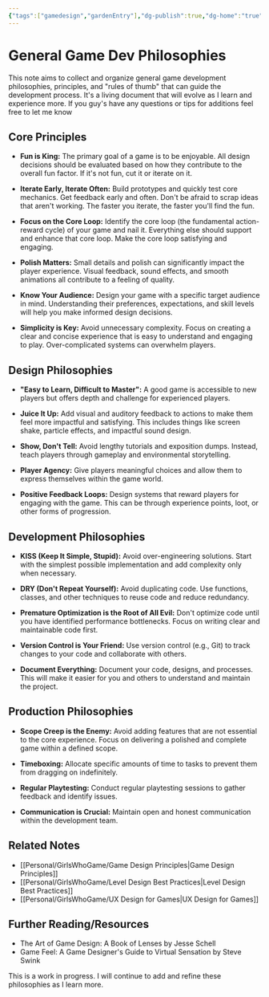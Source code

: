 ```yaml
---
{"tags":["gamedesign","gardenEntry"],"dg-publish":true,"dg-home":"true","permalink":"/personal/girls-who-game/general-game-dev-philosophies/","dgPassFrontmatter":true}
---
```


# General Game Dev Philosophies

This note aims to collect and organize general game development philosophies, principles, and "rules of thumb" that can guide the development process. It's a living document that will evolve as I learn and experience more. If you guy's have any questions or tips for additions feel free to let me know

## Core Principles

*   **Fun is King:** The primary goal of a game is to be enjoyable. All design decisions should be evaluated based on how they contribute to the overall fun factor. If it's not fun, cut it or iterate on it.

*   **Iterate Early, Iterate Often:** Build prototypes and quickly test core mechanics. Get feedback early and often. Don't be afraid to scrap ideas that aren't working. The faster you iterate, the faster you'll find the fun.

*   **Focus on the Core Loop:** Identify the core loop (the fundamental action-reward cycle) of your game and nail it. Everything else should support and enhance that core loop. Make the core loop satisfying and engaging.

*   **Polish Matters:** Small details and polish can significantly impact the player experience. Visual feedback, sound effects, and smooth animations all contribute to a feeling of quality.

*   **Know Your Audience:** Design your game with a specific target audience in mind. Understanding their preferences, expectations, and skill levels will help you make informed design decisions.

*   **Simplicity is Key:** Avoid unnecessary complexity. Focus on creating a clear and concise experience that is easy to understand and engaging to play. Over-complicated systems can overwhelm players.

## Design Philosophies

*   **"Easy to Learn, Difficult to Master":** A good game is accessible to new players but offers depth and challenge for experienced players.

*   **Juice It Up:** Add visual and auditory feedback to actions to make them feel more impactful and satisfying. This includes things like screen shake, particle effects, and impactful sound design.

*   **Show, Don't Tell:** Avoid lengthy tutorials and exposition dumps. Instead, teach players through gameplay and environmental storytelling.

*   **Player Agency:** Give players meaningful choices and allow them to express themselves within the game world.

*   **Positive Feedback Loops:** Design systems that reward players for engaging with the game. This can be through experience points, loot, or other forms of progression.

## Development Philosophies

*   **KISS (Keep It Simple, Stupid):** Avoid over-engineering solutions. Start with the simplest possible implementation and add complexity only when necessary.

*   **DRY (Don't Repeat Yourself):** Avoid duplicating code. Use functions, classes, and other techniques to reuse code and reduce redundancy.

*   **Premature Optimization is the Root of All Evil:** Don't optimize code until you have identified performance bottlenecks. Focus on writing clear and maintainable code first.

*   **Version Control is Your Friend:** Use version control (e.g., Git) to track changes to your code and collaborate with others.

*   **Document Everything:** Document your code, designs, and processes. This will make it easier for you and others to understand and maintain the project.

## Production Philosophies

*   **Scope Creep is the Enemy:** Avoid adding features that are not essential to the core experience. Focus on delivering a polished and complete game within a defined scope.

*   **Timeboxing:** Allocate specific amounts of time to tasks to prevent them from dragging on indefinitely.

*   **Regular Playtesting:** Conduct regular playtesting sessions to gather feedback and identify issues.

*   **Communication is Crucial:** Maintain open and honest communication within the development team.

## Related Notes

*   [[Personal/GirlsWhoGame/Game Design Principles\|Game Design Principles]]
*   [[Personal/GirlsWhoGame/Level Design Best Practices\|Level Design Best Practices]]
*   [[Personal/GirlsWhoGame/UX Design for Games\|UX Design for Games]]

## Further Reading/Resources

*   The Art of Game Design: A Book of Lenses by Jesse Schell
*   Game Feel: A Game Designer's Guide to Virtual Sensation by Steve Swink

This is a work in progress.  I will continue to add and refine these philosophies as I learn more.
